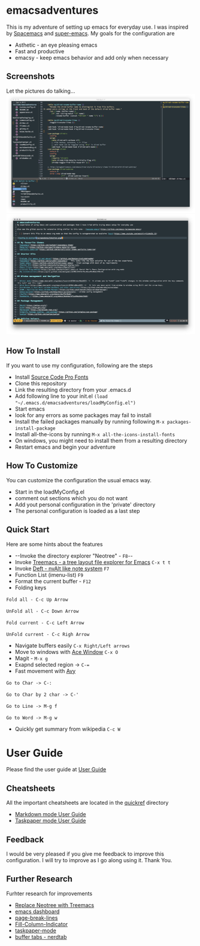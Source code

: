 emacsadventures
===============

This is my adventure of setting up emacs for everyday use. I was inspired by [Spacemacs](https://github.com/syl20bnr/spacemacs) and [super-emacs](https://github.com/myTerminal/super-emacs).
My goals for the configuration are
* Asthetic - an eye pleasing emacs
* Fast and productive
* emacsy - keep emacs behavior and add only when necessary

Screenshots
-----------

Let the pictures do talking...
![Config In Action](/screenshots/InAction.png)
![With Spaceline](/screenshots/WithSpaceLine.png)

How To Install
--------------
If you want to use my configuration, following are the steps
* Install [Source Code Pro Fonts](https://github.com/adobe-fonts/source-code-pro/)
* Clone this repository
* Link the resulting directory from your .emacs.d
* Add following line to your init.el
`(load "~/.emacs.d/emacsadventures/loadMyConfig.el")`
* Start emacs
* look for any errors as some packages may fail to install
* Install the failed packages manually by running following
`M-x packages-install-package`
* Install all-the-icons by running
`M-x all-the-icons-install-fonts`
* On windows, you might need to install them from a resulting directory
* Restart emacs and begin your adventure

How To Customize
----------------
You can customize the configuration the usual emacs way.
* Start in the loadMyConfig.el
* comment out sections which you do not want
* Add yout personal configuration in the 'private' directory
* The personal configuration is loaded as a last step

Quick Start
-----
Here are some hints about the features
* --Invoke the directory explorer "Neotree" - `F8`--
* Invoke [Treemacs - a tree layout file explorer for Emacs](https://github.com/Alexander-Miller/treemacs) `C-x t t`
* Invoke [Deft - nvAlt like note system](https://jblevins.org/projects/deft/) `F7`
* Function List (imenu-list) `F9`
* Format the current buffer - `F12`
* Folding keys

`Fold all - C-c Up Arrow`

`UnFold all - C-c Down Arrow`

`Fold current - C-c Left Arrow`

`UnFold current - C-c Righ Arrow`
* Navigate buffers easily `C-x Right/Left arrows`
* Move to windows with [Ace Window](https://github.com/abo-abo/ace-window) `C-x O`
* Magit - `M-x g`
* Exapnd selected region -> `C-=`
* Fast movement with [Avy](https://github.com/abo-abo/avy)

`Go to Char -> C-:`

`Go to Char by 2 char -> C-'`

`Go to Line -> M-g f`

`Go to Word -> M-g w`

* Quickly get summary from wikipedia `C-c W`

User Guide
==========

Please find the user guide at [User Guide](/userguide.md)

Cheatsheets
-----------
All the important cheatsheets are located in the [quickref](/quickref) directory
* [Markdown mode User Guide](https://jblevins.org/projects/markdown-mode/)
* [Taskpaper mode User Guide](https://github.com/saf-dmitry/taskpaper-mode)

Feedback
--------
I would be very pleased if you give me feedback to improve this configuration. I will try to improve as I go along using it.
Thank You.

Further Research
-----------------
Furhter research for improvements
* [Replace Neotree with Treemacs](https://github.com/Alexander-Miller/treemacs)
* [emacs dashboard](https://github.com/rakanalh/emacs-dashboard)
* [page-break-lines](https://github.com/purcell/page-break-lines)
* [Fill-Column-Indicator](https://github.com/alpaker/Fill-Column-Indicator)
* [taskpaper-mode](https://github.com/saf-dmitry/taskpaper-mode)
* [buffer tabs - nerdtab](https://github.com/casouri/nerdtab)
